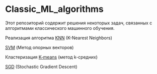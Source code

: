 # Classic_ML_algorithms

Этот репозиторий содержит решения некоторых задач, связанных с алгоритмами классического машинного обучения.

Реализация алгоритма [KNN](KNN.ipynb) (K-Nearest Neighbors)

[SVM](SVM.ipynb) (Метод опорных векторов) 

Кластеризация [K-means](K-means.ipynb) (метод k-средних)

[SGD](SGD.ipynb) (Stochastic Gradient Descent)
